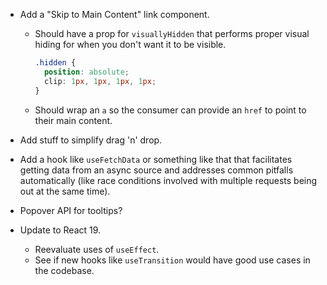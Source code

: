 - Add a "Skip to Main Content" link component.
  - Should have a prop for `visuallyHidden` that performs proper visual hiding for when you don't want it to be visible.
    ```css
    .hidden {
      position: absolute;
      clip: 1px, 1px, 1px, 1px;
    }
    ```
  - Should wrap an `a` so the consumer can provide an `href` to point to their main content.

- Add stuff to simplify drag 'n' drop.

- Add a hook like `useFetchData` or something like that that facilitates getting data from an async source and addresses common pitfalls automatically (like race conditions involved with multiple requests being out at the same time).

- Popover API for tooltips?

- Update to React 19.
  - Reevaluate uses of `useEffect`.
  - See if new hooks like `useTransition` would have good use cases in the codebase.